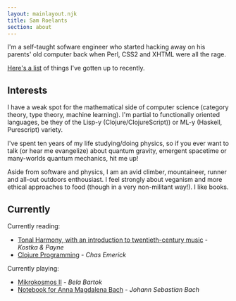 ```yaml
---
layout: mainlayout.njk
title: Sam Roelants
section: about
---
```


I'm a self-taught sofware engineer who started hacking away on his parents' old
computer back when Perl, CSS2 and XHTML were all the rage.

[Here's a list](https://www.samroelants.com/projects) of things I've gotten 
up to recently.

## Interests
I have a weak spot for the mathematical side of computer science
(category theory, type theory, machine learning). 
I'm partial to functionally oriented languages, be they of the Lisp-y 
(Clojure/ClojureScript)) or ML-y (Haskell, Purescript) variety.

I've spent ten years of my life studying/doing physics, so if you ever want to talk 
(or hear me evangelize) about quantum gravity, emergent spacetime or many-worlds
quantum mechanics, hit me up!

Aside from software and physics, I am an avid climber, mountaineer, runner
and all-out outdoors enthousiast. I feel strongly about veganism and 
more ethical approaches to food (though in a very non-militant way!).
I like books. 

## Currently
Currently reading:
- [Tonal Harmony, with an introduction to twentieth-century music](https://www.goodreads.com/book/show/168322.Tonal_Harmony_with_an_Introduction_to_Twentieth_Century_Music?from_search=true) - *Kostka
    & Payne*
- [Clojure Programming](https://www.goodreads.com/book/show/10883803-clojure-programming?from_search=true) - *Chas Emerick*

Currently playing:
- [Mikrokosmos II](https://www.youtube.com/watch?v=K44mcMjH2GE) - *Bela Bartok*
- [Notebook for Anna Magdalena Bach](https://www.youtube.com/watch?v=FRyE7kN0rlk) - *Johann Sebastian Bach*


<!--
<p>

  <a href="https://www.samroelants.com/projects" of things I've gotten 
  up to recently.
</p>
  <section id="interests">
    <h2>Interests</h2>
    <p>
      I have a weak spot for the mathematical side of computer science
      (category theory, type theory). I'm partial to functionally oriented 
      languages, be they of the Lisp-y (Clojure(Script)) or ML-y (Haskell,
      Purescript) variety.
    </p>
    <p>
      Aside from software, I am an avid climber, mountaineer, runner
      and all-out outdoors enthousiast. I feel strongly about veganism and 
      more ethical approaches to food (though in a very non-militant way!). 
      I like books. 
    </p>

    If I had three wishes, I would wish for:
    <ol>
      <li> Enough money to stay enrolled at my alma mater for life and spend my
        life studying.</li>
      <li> The ability to play the <a href="https://www.youtube.com/watch?v=3QH8MstNkKg" target="_blank">Chopin Ballades</a>. Currently working my way 
        through the <a href="https://www.youtube.com/watch?v=FRyE7kN0rlk">Anna-Magdalena Bach Notebook</a>. But someday...</li>
      <li>World peace, of course.</li>
    </ol>
  </section>
-->
